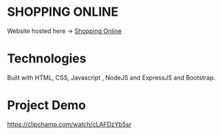 # SHOPPING ONLINE
Website hosted here -> <a href="https://shop-online-l9o5.onrender.com/product" target="_blank">Shopping Online</a>

# Technologies
Built with HTML, CSS, Javascript , NodeJS and ExpressJS and Bootstrap.

# Project Demo

https://clipchamp.com/watch/cLAFDzYb5sr
